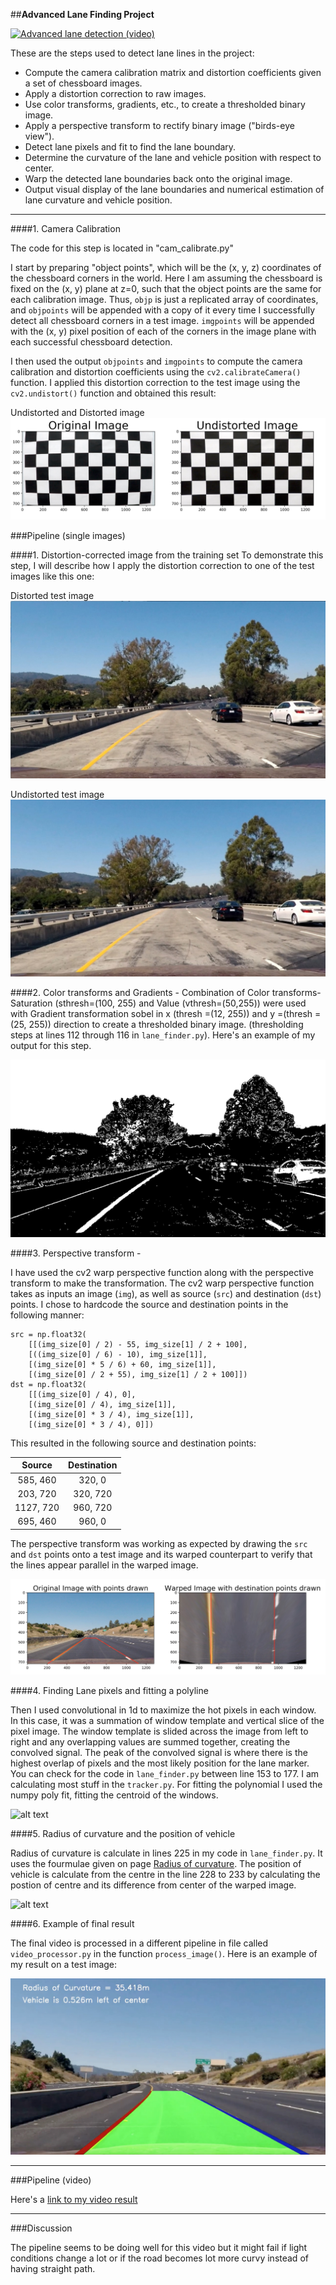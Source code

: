 ##**Advanced Lane Finding Project**

[![Advanced lane detection (video)](./examples/you_tube.jpg)](https://www.youtube.com/watch?v=8ZJUr4i9dOM&feature=youtu.be)


These are the steps used to detect lane lines in the  project:

* Compute the camera calibration matrix and distortion coefficients given a set of chessboard images.
* Apply a distortion correction to raw images.
* Use color transforms, gradients, etc., to create a thresholded binary image.
* Apply a perspective transform to rectify binary image ("birds-eye view").
* Detect lane pixels and fit to find the lane boundary.
* Determine the curvature of the lane and vehicle position with respect to center.
* Warp the detected lane boundaries back onto the original image.
* Output visual display of the lane boundaries and numerical estimation of lane curvature and vehicle position.

[//]: # (Image References)

[image1]: ./examples/distor.jpg "Undistorted"
[image2]: ./test_images/test1.jpg "Road Transformed"
[image3]: ./examples/threshold.jpg "Binary Example"
[image4]: ./examples/warped.jpg "Warp Example"
[image5]: ./examples/conv1d.jpg "Fit Visual"
[image6]: ./examples/output_img.jpg "Output"
[video1]: ./project_video.mp4 "Video"
[image7]: ./examples/distort.jpg "distorted"
[image8]: ./examples/undist0.jpg "Undistorted"
[image9]: ./examples/threshold.jpg "Threshold"
[image10]: ./examples/poly_fit.jpg "Poly Fit"

---

####1. Camera Calibration

The code for this step is located in "cam_calibrate.py" 

I start by preparing "object points", which will be the (x, y, z) coordinates of the chessboard corners in the world. Here I am assuming the chessboard is fixed on the (x, y) plane at z=0, such that the object points are the same for each calibration image.  Thus, `objp` is just a replicated array of coordinates, and `objpoints` will be appended with a copy of it every time I successfully detect all chessboard corners in a test image.  `imgpoints` will be appended with the (x, y) pixel position of each of the corners in the image plane with each successful chessboard detection.  

I then used the output `objpoints` and `imgpoints` to compute the camera calibration and distortion coefficients using the `cv2.calibrateCamera()` function.  I applied this distortion correction to the test image using the `cv2.undistort()` function and obtained this result: 

Undistorted and Distorted image
![alt text][image1]

###Pipeline (single images)

####1. Distortion-corrected image from the training set
To demonstrate this step, I will describe how I apply the distortion correction to one of the test images like this one:

Distorted test image
![alt text][image7]

Undistorted test image
![alt text][image8]


####2. Color transforms and Gradients - Combination of Color transforms- Saturation (sthresh=(100, 255) and Value (vthresh=(50,255)) were used with Gradient transformation sobel in x (thresh =(12, 255)) and y =(thresh =(25, 255)) direction to create a thresholded binary image.  (thresholding steps at lines 112 through 116 in `lane_finder.py`).  Here's an example of my output for this step.

![alt text][image3]

####3. Perspective transform -

I have used the cv2 warp perspective function along with the perspective transform to make the transformation. The cv2 warp perspective function takes as inputs an image (`img`), as well as source (`src`) and destination (`dst`) points.  I chose to hardcode the source and destination points in the following manner:

```
src = np.float32(
    [[(img_size[0] / 2) - 55, img_size[1] / 2 + 100],
    [((img_size[0] / 6) - 10), img_size[1]],
    [(img_size[0] * 5 / 6) + 60, img_size[1]],
    [(img_size[0] / 2 + 55), img_size[1] / 2 + 100]])
dst = np.float32(
    [[(img_size[0] / 4), 0],
    [(img_size[0] / 4), img_size[1]],
    [(img_size[0] * 3 / 4), img_size[1]],
    [(img_size[0] * 3 / 4), 0]])

```
This resulted in the following source and destination points:

| Source        | Destination   | 
|:-------------:|:-------------:| 
| 585, 460      | 320, 0        | 
| 203, 720      | 320, 720      |
| 1127, 720     | 960, 720      |
| 695, 460      | 960, 0        |

The perspective transform was working as expected by drawing the `src` and `dst` points onto a test image and its warped counterpart to verify that the lines appear parallel in the warped image.

![alt text][image4]

####4. Finding Lane pixels and fitting a polyline

Then I used convolutional in 1d to maximize the hot pixels in each window. In this case, it was a summation of window template and vertical slice of the pixel image. The window template is slided across the image from left to right and any overlapping values are summed together, creating the convolved signal. The peak of the convolved signal is where there is the highest overlap of pixels and the most likely position for the lane marker. You can check for the code in `lane_finder.py` between line 153 to 177. I am calculating most stuff in the `tracker.py`. For fitting the polynomial I used the numpy poly fit, fitting the centroid of the windows.

![alt text][image5]

####5. Radius of curvature and the position of vehicle

Radius of curvature is calculate in lines 225 in my code in `lane_finder.py`. It uses the fourmulae given on page [Radius of curvature](http://www.intmath.com/applications-differentiation/8-radius-curvature.php). The position of vehicle is calculate from the centre in the line 228 to 233 by calculating the postion of centre and its difference from center of the warped image.

![alt text][image10]

####6. Example of final result

The final video is processed in a different pipeline in file called `video_processor.py` in the function `process_image()`.  Here is an example of my result on a test image:

![alt text][image6]

---

###Pipeline (video)

Here's a [link to my video result](https://youtu.be/8ZJUr4i9dOM)

---

###Discussion

The pipeline seems to be doing well for this video but it might fail if light conditions change a lot or if the road becomes lot more curvy instead of having straight path.


